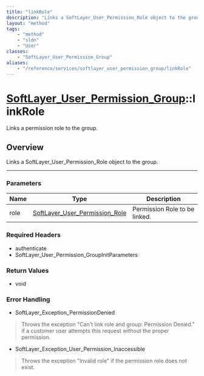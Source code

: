 ```yaml
---
title: "linkRole"
description: "Links a SoftLayer_User_Permission_Role object to the group."
layout: "method"
tags:
    - "method"
    - "sldn"
    - "User"
classes:
    - "SoftLayer_User_Permission_Group"
aliases:
    - "/reference/services/softlayer_user_permission_group/linkRole"
---
```

# [SoftLayer_User_Permission_Group](/reference/services/SoftLayer_User_Permission_Group)::linkRole


Links a permission role to the group.


## Overview 
Links a SoftLayer_User_Permission_Role object to the group. 

-----

### Parameters 
|Name | Type | Description |
| --- | --- | --- |
|role| <a href='/reference/datatypes/SoftLayer_User_Permission_Role'>SoftLayer_User_Permission_Role </a>| Permission Role to be linked.|


### Required Headers
* authenticate
* SoftLayer_User_Permission_GroupInitParameters


### Return Values
* void



### Error Handling

* SoftLayer_Exception_PermissionDenied 

> Throws the exception "Can't link role and group: Permission Denied." if a customer user attempts this request without the proper permission. 

* SoftLayer_Exception_User_Permission_Inaccessible 

> Throws the exception "Invalid role" if the permission role does not exist. 



